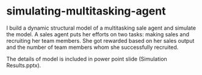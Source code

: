 # simulating-multitasking-agent

I build a dynamic structural model of a multitasking sale agent and simulate the model.
A sales agent puts her efforts on two tasks: making sales and recruiting her team members.
She got rewarded based on her sales output and the number of team members whom she successfully recruited.

The details of model is included in power point slide (Simulation Results.pptx).


